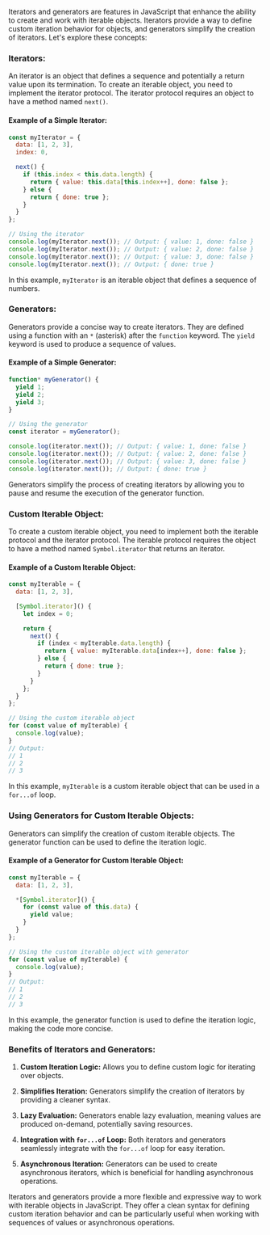 Iterators and generators are features in JavaScript that enhance the ability to create and work with iterable objects. Iterators provide a way to define custom iteration behavior for objects, and generators simplify the creation of iterators. Let's explore these concepts:

### Iterators:

An iterator is an object that defines a sequence and potentially a return value upon its termination. To create an iterable object, you need to implement the iterator protocol. The iterator protocol requires an object to have a method named `next()`.

#### Example of a Simple Iterator:

```javascript
const myIterator = {
  data: [1, 2, 3],
  index: 0,

  next() {
    if (this.index < this.data.length) {
      return { value: this.data[this.index++], done: false };
    } else {
      return { done: true };
    }
  }
};

// Using the iterator
console.log(myIterator.next()); // Output: { value: 1, done: false }
console.log(myIterator.next()); // Output: { value: 2, done: false }
console.log(myIterator.next()); // Output: { value: 3, done: false }
console.log(myIterator.next()); // Output: { done: true }
```

In this example, `myIterator` is an iterable object that defines a sequence of numbers.

### Generators:

Generators provide a concise way to create iterators. They are defined using a function with an `*` (asterisk) after the `function` keyword. The `yield` keyword is used to produce a sequence of values.

#### Example of a Simple Generator:

```javascript
function* myGenerator() {
  yield 1;
  yield 2;
  yield 3;
}

// Using the generator
const iterator = myGenerator();

console.log(iterator.next()); // Output: { value: 1, done: false }
console.log(iterator.next()); // Output: { value: 2, done: false }
console.log(iterator.next()); // Output: { value: 3, done: false }
console.log(iterator.next()); // Output: { done: true }
```

Generators simplify the process of creating iterators by allowing you to pause and resume the execution of the generator function.

### Custom Iterable Object:

To create a custom iterable object, you need to implement both the iterable protocol and the iterator protocol. The iterable protocol requires the object to have a method named `Symbol.iterator` that returns an iterator.

#### Example of a Custom Iterable Object:

```javascript
const myIterable = {
  data: [1, 2, 3],

  [Symbol.iterator]() {
    let index = 0;

    return {
      next() {
        if (index < myIterable.data.length) {
          return { value: myIterable.data[index++], done: false };
        } else {
          return { done: true };
        }
      }
    };
  }
};

// Using the custom iterable object
for (const value of myIterable) {
  console.log(value);
}
// Output:
// 1
// 2
// 3
```

In this example, `myIterable` is a custom iterable object that can be used in a `for...of` loop.

### Using Generators for Custom Iterable Objects:

Generators can simplify the creation of custom iterable objects. The generator function can be used to define the iteration logic.

#### Example of a Generator for Custom Iterable Object:

```javascript
const myIterable = {
  data: [1, 2, 3],

  *[Symbol.iterator]() {
    for (const value of this.data) {
      yield value;
    }
  }
};

// Using the custom iterable object with generator
for (const value of myIterable) {
  console.log(value);
}
// Output:
// 1
// 2
// 3
```

In this example, the generator function is used to define the iteration logic, making the code more concise.

### Benefits of Iterators and Generators:

1. **Custom Iteration Logic:** Allows you to define custom logic for iterating over objects.

2. **Simplifies Iteration:** Generators simplify the creation of iterators by providing a cleaner syntax.

3. **Lazy Evaluation:** Generators enable lazy evaluation, meaning values are produced on-demand, potentially saving resources.

4. **Integration with `for...of` Loop:** Both iterators and generators seamlessly integrate with the `for...of` loop for easy iteration.

5. **Asynchronous Iteration:** Generators can be used to create asynchronous iterators, which is beneficial for handling asynchronous operations.

Iterators and generators provide a more flexible and expressive way to work with iterable objects in JavaScript. They offer a clean syntax for defining custom iteration behavior and can be particularly useful when working with sequences of values or asynchronous operations.